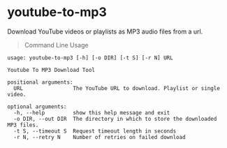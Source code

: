 # youtube-to-mp3


Download YouTube videos or playlists as MP3 audio files from a url.

> Command Line Usage

```
usage: youtube-to-mp3 [-h] [-o DIR] [-t S] [-r N] URL

Youtube To MP3 Download Tool

positional arguments:
  URL                The YouTube URL to download. Playlist or single video.

optional arguments:
  -h, --help         show this help message and exit
  -o DIR, --out DIR  The directory in which to store the downloaded MP3 files.
  -t S, --timeout S  Request timeout length in seconds
  -r N, --retry N    Number of retries on failed download
```


